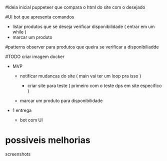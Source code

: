#ideia inicial
puppeteer que compara o html do site com o desejado


#UI
bot que apresenta comandos
- listar produtos que se deseja verificar disponibilidade ( entrar em um while )
- marcar um produto


#patterns
observer para produtos que queira se verificar a disponibiliadde


#TODO
criar imagem docker

* MVP
    - notificar mudancas do site ( main vai ter um loop pra isso )
        - criar site para teste ( primeiro com o teste dps em site especifico )

    - marcar um produto para disponibilidade

* 1 entrega
    - bot com UI


# possiveis melhorias
screenshots
